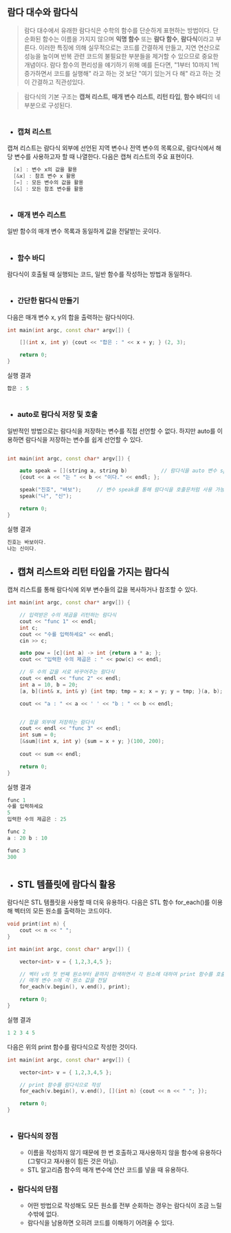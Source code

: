 ## 람다 대수와 람다식

> 람다 대수에서 유래한 람다식은 수학의 함수를 단순하게 표현하는 방법이다. 단순화된 함수는 이름을 가지지 않으며 **익명 함수** 또는 **람다 함수**, **람다식**이라고 부른다.
> 이러한 특징에 의해 실무적으로는 코드를 간결하게 만들고, 지연 연산으로 성능을 높이며 반복 관련 코드의 불필요한 부분들을 제거할 수 있으므로 중요한 개념이다.
> 람다 함수의 편리성을 얘기하기 위해 예를 든다면, "1부터 10까지 1씩 증가하면서 코드를 실행해" 라고 하는 것 보단 "여기 있는거 다 해" 라고 하는 것이 간결하고 직관성있다.



> 람다식의 기본 구조는 **캡쳐 리스트**,  **매개 변수 리스트**, **리턴 타입**, **함수 바디**의 네 부분으로 구성된다.

#

+ ### 캡쳐 리스트

캡쳐 리스트는 람다식 외부에 선언된 지역 변수나 전역 변수의 목록으로, 람다식에서 해당 변수를 사용하고자 할 때 나열한다. 다음은 캡쳐 리스트의 주요 표현이다.
```c++
  [x] : 변수 x의 값을 활용
  [&x] : 참조 변수 x 활용
  [=] : 모든 변수의 값을 활용
  [&] : 모든 참조 변수를 활용
```

#

+ ### 매개 변수 리스트

일반 함수의 매개 변수 목록과 동일하게 값을 전달받는 곳이다.

#

+ ### 함수 바디

람다식이 호출될 때 실행되는 코드, 일반 함수를 작성하는 방법과 동일하다.

#

+ ### 간단한 람다식 만들기

다음은 매개 변수 x, y의 합을 출력하는 람다식이다.

```c++
int main(int argc, const char* argv[]) {

	[](int x, int y) {cout << "합은 : " << x + y; } (2, 3);

	return 0;
}
```
실행 결과
```c++
합은 : 5
```

#


+ ### auto로 람다식 저장 및 호출

일반적인 방법으로는 람다식을 저장하는 변수를 직접 선언할 수 없다. 하지만 auto를 이용하면 람다식을 저장하는 변수를 쉽게 선언할 수 있다.

```c++

int main(int argc, const char* argv[]) {

	auto speak = [](string a, string b)           // 람다식을 auto 변수 speak에 저장
	{cout << a << "는 " << b << "이다." << endl; };

	speak("진호", "바보");     // 변수 speak를 통해 람다식을 호출문처럼 사용 가능
	speak("나", "신");

	return 0;
}
```
실행 결과
```c++
진호는 바보이다.
나는 신이다.
```

+ ## 캡쳐 리스트와 리턴 타입을 가지는 람다식

캡쳐 리스트를 통해 람다식에 외부 변수들의 값을 복사하거나 참조할 수 있다. 
```c++
int main(int argc, const char* argv[]) {

	// 입력받은 수의 제곱을 리턴하는 람다식
	cout << "func 1" << endl;
	int c;
	cout << "수를 입력하세요" << endl;
	cin >> c;

	auto pow = [c](int a) -> int {return a * a; };
	cout << "입력한 수의 제곱은 : " << pow(c) << endl;

	// 두 수의 값을 서로 바꾸어주는 람다식
	cout << endl << "func 2" << endl;
	int a = 10, b = 20;
	[a, b](int& x, int& y) {int tmp; tmp = x; x = y; y = tmp; }(a, b);

	cout << "a : " << a << ' ' << "b : " << b << endl;


	// 합을 외부에 저장하는 람다식
	cout << endl << "func 3" << endl;
	int sum = 0;
	[&sum](int x, int y) {sum = x + y; }(100, 200);
	
	cout << sum << endl;

	return 0;
}
```
실행 결과
```c++
func 1
수를 입력하세요
5
입력한 수의 제곱은 : 25

func 2
a : 20 b : 10

func 3
300
```

#

+ ## STL 템플릿에 람다식 활용


람다식은 STL 템플릿을 사용할 때 더욱 유용하다. 다음은 STL 함수 for_each()를 이용해 벡터의 모든 원소를 출력하는 코드이다.
```c++
void print(int n) {
	cout << n << " ";
}

int main(int argc, const char* argv[]) {

	vector<int> v = { 1,2,3,4,5 };

	// 벡터 v의 첫 번째 원소부터 끝까지 검색하면서 각 원소에 대하여 print 함수를 호출
	// 매개 변수 n에 각 원소 값을 전달
	for_each(v.begin(), v.end(), print);

	return 0;
}
```
실행 결과
```c++
1 2 3 4 5
```

다음은 위의 print 함수를 람다식으로 작성한 것이다.
```c++
int main(int argc, const char* argv[]) {

	vector<int> v = { 1,2,3,4,5 };

	// print 함수를 람다식으로 작성
	for_each(v.begin(), v.end(), [](int n) {cout << n << " "; });

	return 0;
}
```

#

+ ### 람다식의 장점

  + 이름을 작성하지 않기 때문에 한 번 호출하고 재사용하지 않을 함수에 유용하다(그렇다고 재사용이 힘든 것은 아님).
  + STL 알고리즘 함수의 매개 변수에 연산 코드를 넣을 때 유용하다.
  
+ ### 람다식의 단점

  + 어떤 방법으로 작성해도 모든 원소를 전부 순회하는 경우는 람다식이 조금 느릴 수밖에 없다. 
  + 람다식을 남용하면 오히려 코드를 이해하기 어려울 수 있다.











































